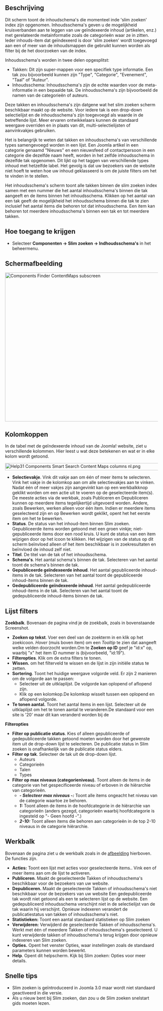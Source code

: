 <!-- Filename: Help4.x:Smart_Search:_Content_Maps / Display title: Slim zoeken: Inhoudsschema's -->

## Beschrijving

Dit scherm toont de inhoudschema's die momenteel inde 'slim zoeken'
index zijn opgenomen. Inhoudsschema's geven u de mogelijkheid
kruisverbanden aan te leggen van uw geïndexeerde inhoud (artikelen,
enz.) met gerelateerde metainformatie zoals de categorieën waar ze in
zitten. Ieder inhouds-item dat geïndexeerd is door 'slim zoeken' wordt
toegevoegd aan een of meer van de inhoudsmappen die gebruikt kunnen
worden als filter bij de het doorzoeken van de index.

Inhoudsschema's worden in twee delen opgesplitst:

- Takken: Dit zijn super-mappen voor een specifiek type informatie. Een
  tak zou bijvoorbeeld kunnen zijn "Type", "Categorie", "Evenement",
  "Taal" of "Auteur".
- Inhoudsschema: Inhoudsschema's zijn de echte waarden voor de
  meta-informatie in een bepaalde tak. De inhoudsschema's zijn
  bijvoorbeeld de namen van de categorieën of auteurs.

Deze takken en inhoudsschema's zijn datgene wat het slim zoeken scherm
beschikbaar maakt op de website. Voor iedere tak is een drop-down
selectielijst en de inhoudsschema's zijn toegevoegd als waarde in de
betreffende lijst. Meer ervaren ontwikkelaars kunnen de standaard
weergave overriden en in plaats van dit, multi-selectielijsten of
aanvinkvakjes gebruiken.

Het is belangrijk te weten dat takken en inhoudsschema's van
verschillende types samengevoegd worden in een lijst. Een Joomla artikel
in een categorie genaamd "Nieuws" en een nieuwsfeed of contactpersoon in
een categorie die dezelfde naam heeft, worden in het zelfde
inhoudsschema in dezelfde tak opgenomen. Dit lijkt op het taggen van
verschillende types inhoud met hetzelfde label. Het gevolg is dat uw
bezoekers van de website niet hoeft te weten hoe uw inhoud geklasseerd
is om de juiste filters om het te vinden in te stellen.

Het inhoudsschema's scherm toont alle takken binnen de slim zoeken index
samen met een nummer die het aantal inhoudsschema's binnen die tak
aangeeft en de items binnen het inhoudsschema. Klikken op het aantal van
een tak geeft de mogelijkheid het inhoudsschema binnen die tak te zien
inclusief het aantal items die behoren tot dat inhoudsschema. Een item
kan behoren tot meerdere inhoudsschema's binnen een tak en tot meerdere
takken.

## Hoe toegang te krijgen

- Selecteer **Componenten → Slim zoeken → Indhoudsschema's** in
  het beheermenu.

## Schermafbeelding

<img
src="https://docs.joomla.org/images/thumb/8/89/Help-4x-Components-Finder-ContentMaps-subscreen-nl.png/800px-Help-4x-Components-Finder-ContentMaps-subscreen-nl.png"
decoding="async"
srcset="https://docs.joomla.org/images/thumb/8/89/Help-4x-Components-Finder-ContentMaps-subscreen-nl.png/1200px-Help-4x-Components-Finder-ContentMaps-subscreen-nl.png 1.5x, https://docs.joomla.org/images/8/89/Help-4x-Components-Finder-ContentMaps-subscreen-nl.png 2x"
data-file-width="1215" data-file-height="745" width="800" height="491"
alt="Components Finder ContentMaps subscreen" />

## Kolomkoppen

In de tabel met de geïndexeerde inhoud van de Joomla! website, ziet u
verschillende kolommen. Hier leest u wat deze betekenen en wat er in
elke kolom wordt getoond.

<img
src="https://docs.joomla.org/images/7/78/Help31-Components-Smart-Search-Content-Maps-columns-nl.png"
decoding="async" data-file-width="1046" data-file-height="24"
width="1046" height="24"
alt="Help31 Components Smart Search Content Maps columns nl.png" />

- **Selectievakje**. Vink dit vakje aan om één of meer items te
  selecteren. Vink het vakje in de kolomkop aan om alle selectievakjes
  aan te vinken. Nadat één of meer vakjes zijn aangevinkt kan op een
  werkbalkknop geklikt worden om een actie uit te voeren op de
  geselecteerde item(s). De meeste acties via de werkbak, zoals
  Publiceren en Depubliceren kunnen op meerdere items tegelijkertijd
  uitgevoerd worden. Andere, zoals Bewerken, werken alleen voor één
  item. Indien er meerdere items geselecteerd zijn en op Bewerken wordt
  geklikt, opent het het eerste item om het te bewerken.
- **Status**. De status van het inhoud-item binnen Slim zoeken.
  Gepubliceerde items worden getoond met een groen vinkje;
  niet-gepubliceerde items door een rood kruis. U kunt de status van een
  item wijzigen door op het icoon te klikken. Het wijzigen van de status
  op dit scherm beïnvloed alleen of het item beschikbaar is in
  zoekresultaten en beïnvloed de inhoud zelf niet.
- **Titel**. De titel van de tak of het inhoudsschema.
- **Schema's**. Het aantal schema's binnen de tak. Selecteren van het
  aantal toont de schema's binnen de tak.
- **Gepubliceerde geïndexeerde inhoud**. Het aantal gepubliceerde
  inhoud-items in de tak. Selecteren van het aantal toont de
  gepubliceerde inhoud-items binnen de tak.
- **Gedepubliceerde geïndexeerde inhoud**. Het aantal gedepubliceerde
  inhoud-items in de tak. Selecteren van het aantal toont de
  gedepubliceerde inhoud-items binnen de tak.

## Lijst filters

**Zoekbalk**. Bovenaan de pagina vind je de zoekbalk, zoals in
bovenstaande Screenshot.

- **Zoeken op tekst**. Voer een deel van de zoekterm in en klik op het
  zoekicoon. *Hover* (muis boven item) om een *Tooltip* te zien dat
  aangeeft welke velden doorzocht worden.Om te **Zoeken op ID** geef je
  "id:x" op, waarbij "x" het item ID nummer is (bijvoorbeeld, "id:19").
- **Filteropties**. Klik om de extra filters te tonen.
- **Wissen.** om het filterveld te wissen en de lijst in zijn initiële
  status te zetten.
- **Sortering**. Toont het huidige weergave volgorde veld. Er zijn 2
  manieren om de volgorde aan te passen:
  - Selecteer uit de uitklaplijst. De volgorde kan oplopend of aflopend
    zijn.
  - Klik op een kolomkop.De kolomkop wisselt tussen een oplopend en
    aflopend volgorde.
- **Te tonen aantal.** Toont het aantal items in een lijst. Selecteer
  uit de uitklaplijst om het te tonen aantal te veranderen.De standaard
  voor een site is '20' maar dit kan veranderd worden bij de

**Filteropties**

- **Filter op publicatie status**. Kies of alleen gepubliceerde of
  gedepubliceerde takken getoond moeten worden door het gewenste item
  uit de drop-down lijst te selecteren. De publicatie status in Slim
  zoeken is onafhankelijk van de publicatie status elders.
- **Filter op tak**. Selecteer de tak uit de drop-down lijst.
  - Auteurs
  - Categorieën
  - Talen
  - Types
- **Filter op max niveaus (categorieniveau).** Toont alleen de items in
  de categorie van het gespecificeerde niveau of erboven in de
  hiërarchie van categorieën.
  - ***- Selecteer max niveaus -:*** Toont alle items ongeacht het
    niveau van de categorie waartoe ze behoren.
  - ***1:*** Toont alleen de items in de hoofdcategorie in de hiërarchie
    van categorieën (anders gezegd, categorieën waarbij hoofdcategorie
    is ingesteld op "- Geen hoofd -".)
  - ***2-10:*** Toont alleen items die behoren aan categorieën in de top
    2-10 niveaus in de categorie hiërarchie.

## Werkbalk

Bovenaan de pagina ziet u de werkbalk zoals in de
[afbeelding](#Schermafbeelding) hierboven. De functies zijn.

- **Acties:** Toont een lijst met acties voor geselecteerde items.. Vink
  een of meer items aan om de lijst te activeren.
- **Publiceren**. Maakt de geselecteerde Takken of inhoudsschema's
  beschikbaar voor de bezoekers van uw website.
- **Depubliceren.** Maakt de geselecteerde Takken of inhoudsschema's
  niet beschikbaar voor de bezoekers van uw website Een gedepubliceerde
  tak wordt niet getoond als een te selecteren lijst op de website. Een
  gedepubliceerd inhoudsschema verschijnt niet in de selectielijst van
  de tak waarin hij verschijnt. Opnieuw indexeren verandert de
  publicatiestatus van takken of inhoudsschema's niet.
- **Statistieken:** Toont een aantal standaard statistieken op Slim
  zoeken
- **Verwijderen:** Verwijderd de geselecteerde Takken of
  inhoudsschema's. Werkt met één of meerdere Takken of inhoudsschema's
  geselecteerd. U kunt verwijderde takken of inhoudsschema's terug
  krijgen door opnieuw indexeren van Slim zoeken.
- **Opties.** Opent het venster Opties, waar instellingen zoals de
  standaard parameters kunnen worden bewerkt.
- **Help**. Opent dit helpscherm. Kijk bij Slim zoeken:
  Opties
  voor meer details.

## Snelle tips

- Slim zoeken is geïntroduceerd in Joomla 3.0 maar wordt niet standaard
  geactiveerd in die versie.
- Als u nieuw bent bij Slim zoeken, dan zou u de Slim zoeken snelstart
  gids
  moeten lezen.

